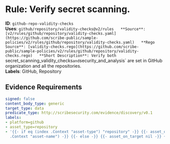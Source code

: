 # Rule: Verify secret scanning.

**ID**: `github-repo-validity-checks`  
**Uses**: `github/repository/validity-checks@v2/rules  
**Source**: [v2/rules/github/repository/validity-checks.yaml](https://github.com/scribe-public/sample-policies/v2/rules/github/repository/validity-checks.yaml)  
**Rego Source**: [validity-checks.rego](https://github.com/scribe-public/sample-policies/v2/rules/github/repository/validity-checks.rego)  
**Short Description**: Verify both `secret_scanning_validity_checks` and `security_and_analysis` are set in GitHub organization and all the repositories.  
**Labels**: GitHub, Repository

## Evidence Requirements

```yaml
signed: false
content_body_type: generic
target_type: data
predicate_type: http://scribesecurity.com/evidence/discovery/v0.1
labels:
- platform=github
- asset_type=repository
- '{{- if eq (index .Context "asset-type") "repository" -}} {{- asset_on_target (index
  .Context "asset-name") -}} {{- else -}} {{- asset_on_target nil -}} {{- end -}}'
```
